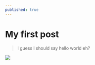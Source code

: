 ```yaml
---
published: true
---
```



# My first post
> I guess I should say hello world eh?

![](/https://images.unsplash.com/photo-1447876394678-42a7efa1b6db?dpr=2&fit=crop&fm=jpg&h=925&ixjsv=2.0.0&ixlib=rb-0.3.5&q=50&w=1500)
